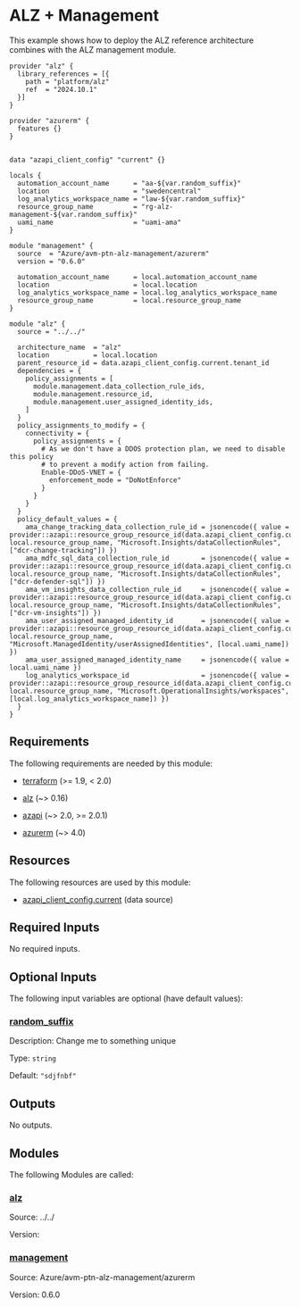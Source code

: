 <!-- BEGIN_TF_DOCS -->
# ALZ + Management

This example shows how to deploy the ALZ reference architecture combines with the ALZ management module.

```hcl
provider "alz" {
  library_references = [{
    path = "platform/alz"
    ref  = "2024.10.1"
  }]
}

provider "azurerm" {
  features {}
}


data "azapi_client_config" "current" {}

locals {
  automation_account_name      = "aa-${var.random_suffix}"
  location                     = "swedencentral"
  log_analytics_workspace_name = "law-${var.random_suffix}"
  resource_group_name          = "rg-alz-management-${var.random_suffix}"
  uami_name                    = "uami-ama"
}

module "management" {
  source  = "Azure/avm-ptn-alz-management/azurerm"
  version = "0.6.0"

  automation_account_name      = local.automation_account_name
  location                     = local.location
  log_analytics_workspace_name = local.log_analytics_workspace_name
  resource_group_name          = local.resource_group_name
}

module "alz" {
  source = "../../"

  architecture_name  = "alz"
  location           = local.location
  parent_resource_id = data.azapi_client_config.current.tenant_id
  dependencies = {
    policy_assignments = [
      module.management.data_collection_rule_ids,
      module.management.resource_id,
      module.management.user_assigned_identity_ids,
    ]
  }
  policy_assignments_to_modify = {
    connectivity = {
      policy_assignments = {
        # As we don't have a DDOS protection plan, we need to disable this policy
        # to prevent a modify action from failing.
        Enable-DDoS-VNET = {
          enforcement_mode = "DoNotEnforce"
        }
      }
    }
  }
  policy_default_values = {
    ama_change_tracking_data_collection_rule_id = jsonencode({ value = provider::azapi::resource_group_resource_id(data.azapi_client_config.current.subscription_id, local.resource_group_name, "Microsoft.Insights/dataCollectionRules", ["dcr-change-tracking"]) })
    ama_mdfc_sql_data_collection_rule_id        = jsonencode({ value = provider::azapi::resource_group_resource_id(data.azapi_client_config.current.subscription_id, local.resource_group_name, "Microsoft.Insights/dataCollectionRules", ["dcr-defender-sql"]) })
    ama_vm_insights_data_collection_rule_id     = jsonencode({ value = provider::azapi::resource_group_resource_id(data.azapi_client_config.current.subscription_id, local.resource_group_name, "Microsoft.Insights/dataCollectionRules", ["dcr-vm-insights"]) })
    ama_user_assigned_managed_identity_id       = jsonencode({ value = provider::azapi::resource_group_resource_id(data.azapi_client_config.current.subscription_id, local.resource_group_name, "Microsoft.ManagedIdentity/userAssignedIdentities", [local.uami_name]) })
    ama_user_assigned_managed_identity_name     = jsonencode({ value = local.uami_name })
    log_analytics_workspace_id                  = jsonencode({ value = provider::azapi::resource_group_resource_id(data.azapi_client_config.current.subscription_id, local.resource_group_name, "Microsoft.OperationalInsights/workspaces", [local.log_analytics_workspace_name]) })
  }
}
```

<!-- markdownlint-disable MD033 -->
## Requirements

The following requirements are needed by this module:

- <a name="requirement_terraform"></a> [terraform](#requirement\_terraform) (>= 1.9, < 2.0)

- <a name="requirement_alz"></a> [alz](#requirement\_alz) (~> 0.16)

- <a name="requirement_azapi"></a> [azapi](#requirement\_azapi) (~> 2.0, >= 2.0.1)

- <a name="requirement_azurerm"></a> [azurerm](#requirement\_azurerm) (~> 4.0)

## Resources

The following resources are used by this module:

- [azapi_client_config.current](https://registry.terraform.io/providers/Azure/azapi/latest/docs/data-sources/client_config) (data source)

<!-- markdownlint-disable MD013 -->
## Required Inputs

No required inputs.

## Optional Inputs

The following input variables are optional (have default values):

### <a name="input_random_suffix"></a> [random\_suffix](#input\_random\_suffix)

Description: Change me to something unique

Type: `string`

Default: `"sdjfnbf"`

## Outputs

No outputs.

## Modules

The following Modules are called:

### <a name="module_alz"></a> [alz](#module\_alz)

Source: ../../

Version:

### <a name="module_management"></a> [management](#module\_management)

Source: Azure/avm-ptn-alz-management/azurerm

Version: 0.6.0

<!-- END_TF_DOCS -->